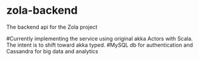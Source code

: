 # zola-backend

The backend api for the Zola project

#Currently implementing the service using original akka Actors with Scala. The intent is to shift toward akka typed.
#MySQL db for authentication and Cassandra for big data and analytics


